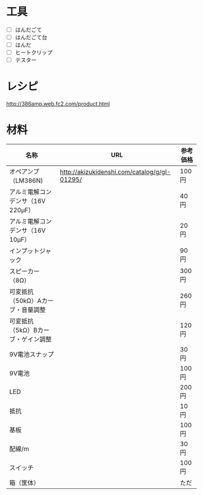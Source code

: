 
# 工具

- [ ] はんだごて
- [ ] はんだごて台
- [ ] はんだ
- [ ] ヒートクリップ
- [ ] テスター

# レシピ

http://386amp.web.fc2.com/product.html

# 材料

名称  | URL | 参考価格
------------- | ------------- | -------------
オペアンプ（LM386N) | http://akizukidenshi.com/catalog/g/gI-01295/ | 100円
アルミ電解コンデンサ（16V 220μF） | | 40円
アルミ電解コンデンサ（16V 10μF） | | 20円
インプットジャック | | 90円
スピーカー（8Ω） | | 300円
可変抵抗（50kΩ）Aカーブ・音量調整 | | 260円
可変抵抗（5kΩ）Bカーブ・ゲイン調整 | | 120円
9V電池スナップ | | 30円
9V電池 | | 100円
LED | | 200円
抵抗 | | 10円
基板 | | 100円
配線/m | | 30円
スイッチ | | 100円
箱（筐体） | | ただ



